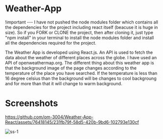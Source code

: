 # Weather-App
!important --- I have not pushed the node modules folder which contains all the dependencies for the project including react itself (beacuse it is huge in size).
So if you FORK or CLONE the project, then after cloning it, just type "npm install" in your terminal to install the node modules folder and install all the dependencies required for the project.

The Weather App is developed using React.js. An API is used to fetch the data about the weather of different places across the globe. I have used an API of openweathermap.org. The different thing about this weather app is that the background image of the page changes according to the temperature of the place you have searched.
If the temperature is less than 16 degree celsius than the background will be changes to cool backgroung and for more than that it will change to warm background.

# Screenshots



https://github.com/om-3004/Weather-App-React/assets/76418145/231fb79f-58d5-420b-9bd6-102793e130cf

![ss-1](https://github.com/om-3004/Weather-App-React/assets/76418145/e4f4db10-273f-45a7-be7a-e0e483ab5f89)
